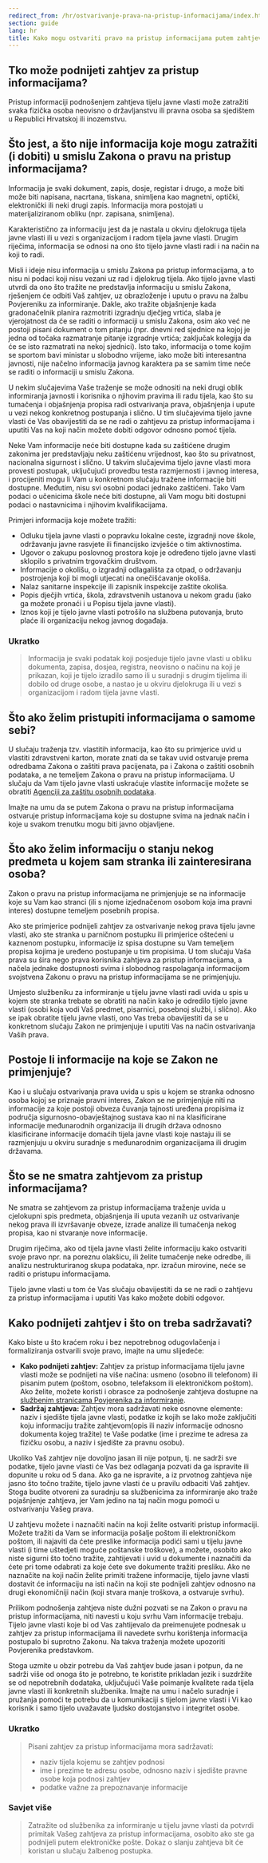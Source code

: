 ```yaml
---
redirect_from: /hr/ostvarivanje-prava-na-pristup-informacijama/index.html
section: guide
lang: hr
title: Kako mogu ostvariti pravo na pristup informacijama putem zahtjeva?
---
```


## Tko može podnijeti zahtjev za pristup informacijama?

Pristup informaciji podnošenjem zahtjeva tijelu javne vlasti može zatražiti svaka fizička osoba neovisno o državljanstvu ili pravna osoba sa sjedištem u Republici Hrvatskoj ili inozemstvu.

## Što jest, a što nije informacija koje mogu zatražiti (i dobiti) u smislu Zakona o pravu na pristup informacijama?

Informacija je svaki dokument, zapis, dosje, registar i drugo, a može biti može biti napisana, nacrtana, tiskana, snimljena kao magnetni, optički, elektronički ili neki drugi zapis. Informacija mora postojati u materijaliziranom obliku (npr. zapisana, snimljena).

Karakteristično za informaciju jest da je nastala u okviru djelokruga tijela javne vlasti ili u vezi s organizacijom i radom tijela javne vlasti. Drugim riječima, informacija se odnosi na ono što tijelo javne vlasti radi i na način na koji to radi.

Misli i ideje nisu informacija u smislu Zakona pa pristup informacijama, a to nisu ni podaci koji nisu vezani uz rad i djelokrug tijela. Ako tijelo javne vlasti utvrdi da ono što tražite ne predstavlja informaciju u smislu Zakona, rješenjem će odbiti Vaš zahtjev, uz obrazloženje i uputu o pravu na žalbu Povjereniku za informiranje. Dakle, ako tražite objašnjenje kada gradonačelnik planira razmotriti izgradnju dječjeg vrtića,  slaba je vjerojatnost da će se raditi o informaciji u smislu Zakona, osim ako već ne postoji pisani  dokument o tom pitanju (npr. dnevni red sjednice na kojoj je jedna od točaka razmatranje pitanje izgradnje vrtića; zaključak kolegija da će se isto razmatrati na nekoj sjednici). Isto tako, informacija o tome kojim se sportom bavi ministar u slobodno vrijeme, iako može biti interesantna javnosti, nije načelno informacija javnog karaktera pa se samim time neće se raditi  o informaciji u smislu Zakona.

U nekim slučajevima Vaše traženje se može odnositi na neki drugi oblik informiranja javnosti i korisnika o njihovim pravima ili radu tijela, kao što su tumačenja i objašnjenja propisa radi ostvarivanja prava, objašnjenja i upute u vezi nekog konkretnog postupanja i slično. U tim slučajevima tijelo javne vlasti će Vas obavijestiti da se ne radi o zahtjevu za pristup informacijama i uputiti Vas na koji način možete dobiti odgovor odnosno pomoć tijela.

Neke Vam informacije neće biti dostupne kada su zaštićene drugim zakonima jer predstavljaju neku zaštićenu vrijednost, kao što su privatnost, nacionalna sigurnost i slično. U takvim slučajevima tijelo javne vlasti mora provesti postupak, uključujući provedbu testa razmjernosti i javnog interesa, i procijeniti mogu li Vam u konkretnom slučaju tražene informacije biti dostupne. Međutim, nisu svi osobni podaci jednako zaštićeni. Tako Vam podaci o učenicima škole neće biti dostupne, ali Vam mogu biti dostupni podaci o nastavnicima i njihovim kvalifikacijama.

Primjeri informacija koje možete tražiti:

- Odluku tijela javne vlasti o popravku lokalne ceste, izgradnji nove škole, održavanju javne rasvjete ili financijsko izvješće o tim aktivnostima.
- Ugovor o zakupu poslovnog prostora koje je određeno tijelo javne vlasti sklopilo s privatnim trgovačkim društvom.
- Informacije o okolišu, o izgradnji odlagališta za otpad, o održavanju postrojenja koji bi mogli utjecati na onečišćavanje okoliša.
- Nalaz sanitarne inspekcije ili zapisnik inspekcije zaštite okoliša.
- Popis dječjih vrtića, škola, zdravstvenih ustanova u nekom gradu (iako ga možete pronaći i u Popisu tijela javne vlasti).
- Iznos koji je tijelo javne vlasti potrošilo na službena putovanja, bruto plaće ili organizaciju nekog javnog događaja.

### Ukratko

> Informacija je svaki podatak koji posjeduje tijelo javne vlasti u obliku dokumenta, zapisa, dosjea, registra, neovisno o načinu na koji je prikazan, koji je tijelo izradilo samo ili u suradnji s drugim tijelima ili dobilo od druge osobe, a nastao je u okviru djelokruga ili u vezi s organizacijom i radom tijela javne vlasti.

## Što ako želim pristupiti informacijama o samome sebi?

U slučaju traženja tzv. vlastitih informacija, kao što su primjerice uvid u vlastiti zdravstveni karton,  morate znati da se takav uvid ostvaruje prema odredbama Zakona o zaštiti prava pacijenata, pa i Zakona o zaštiti osobnih podataka, a ne temeljem Zakona o pravu na pristup informacijama. U slučaju da Vam tijelo javne vlasti uskraćuje vlastite informacije možete se obratiti [Agenciji za zaštitu osobnih podataka](www.azop.hr ).

Imajte na umu da se putem Zakona o pravu na pristup informacijama ostvaruje pristup informacijama koje su dostupne svima na jednak način i koje u svakom trenutku mogu biti javno objavljene.

## Što ako želim informaciju o stanju nekog predmeta u kojem sam stranka ili zainteresirana osoba? 

Zakon o pravu na pristup informacijama ne primjenjuje se na informacije koje su Vam kao stranci (ili s njome izjednačenom osobom koja ima pravni interes) dostupne temeljem posebnih propisa.

Ako ste primjerice podnijeli zahtjev za ostvarivanje nekog prava tijelu javne vlasti, ako ste stranka u parničnom postupku ili primjerice oštećeni u kaznenom postupku, informacije iz spisa dostupne su Vam temeljem propisa kojima je uređeno postupanje u tim propisima. U tom slučaju Vaša prava su šira nego prava korisnika zahtjeva za pristup informacijama, a načela jednake dostupnosti svima i slobodnog raspolaganja informacijom svojstvena Zakonu o pravu na pristup informacijama se ne primjenjuju.

Umjesto službeniku za informiranje u tijelu javne vlasti radi uvida u spis u kojem ste stranka trebate se obratiti na način kako je odredilo tijelo javne vlasti (osobi koja vodi Vaš predmet, pisarnici, posebnoj službi, i slično). Ako se ipak obratite tijelu javne vlasti, ono Vas treba obavijestiti da se u konkretnom slučaju Zakon ne primjenjuje i uputiti Vas na način ostvarivanja Vaših prava.

## Postoje li informacije na koje se Zakon ne primjenjuje?

Kao i u slučaju ostvarivanja prava uvida u spis u kojem se stranka odnosno osoba kojoj se priznaje pravni interes, Zakon se ne primjenjuje niti na informacije za koje postoji obveza čuvanja tajnosti uređena propisima iz područja sigurnosno-obavještajnog sustava kao ni na klasificirane informacije međunarodnih organizacija ili drugih država odnosno klasificirane informacije domaćih tijela javne vlasti koje nastaju ili se razmjenjuju u okviru suradnje s međunarodnim organizacijama ili drugim državama.

## Što se ne smatra zahtjevom za pristup informacijama?

Ne smatra se zahtjevom za pristup informacijama traženje uvida u cjelokupni spis predmeta, objašnjenja ili uputa vezanih uz ostvarivanje nekog prava ili izvršavanje obveze, izrade analize ili tumačenja nekog propisa, kao ni stvaranje nove informacije.

Drugim riječima, ako od tijela javne vlasti želite informaciju kako ostvariti svoje pravo npr. na poreznu olakšicu, ili želite tumačenje neke odredbe, ili analizu nestrukturiranog skupa podataka, npr. izračun mirovine, neće se raditi o pristupu informacijama.

Tijelo javne vlasti u tom će Vas slučaju obavijestiti da se ne radi o zahtjevu za pristup informacijama i uputiti Vas kako možete dobiti odgovor.

## Kako podnijeti zahtjev i što on treba sadržavati?

Kako biste u što kraćem roku i bez nepotrebnog odugovlačenja i formaliziranja ostvarili svoje pravo, imajte na umu slijedeće: 

- **Kako podnijeti zahtjev:** Zahtjev za pristup informacijama tijelu javne vlasti može se podnijeti na više načina:  usmeno (osobno ili telefonom) ili pisanim putem (poštom, osobno, telefaksom ili elektroničkom poštom). Ako želite, možete koristi i obrasce za podnošenje zahtjeva dostupne na [službenim stranicama Povjerenika za informiranje](http://www.pristupinfo.hr/pravni-okvir). 
- **Sadržaj zahtjeva:** Zahtjev mora sadržavati neke osnovne elemente: naziv i sjedište tijela javne vlasti, podatke iz kojih se lako može zaključiti koju informaciju tražite zahtjevom(opis ili naziv informacije odnosno dokumenta kojeg tražite) te Vaše podatke (ime i prezime te adresa za fizičku osobu, a naziv i sjedište za pravnu osobu).

Ukoliko Vaš zahtjev nije dovoljno jasan ili nije potpun, tj. ne sadrži sve podatke, tijelo javne vlasti će Vas bez odlaganja pozvati da ga ispravite ili dopunite u roku od 5 dana. Ako ga ne ispravite, a iz prvotnog zahtjeva nije jasno što točno tražite, tijelo javne vlasti će u pravilu odbaciti Vaš zahtjev. Stoga budite otvoreni za suradnju sa službenicima za informiranje ako traže pojašnjenje zahtjeva, jer Vam jedino na taj način mogu pomoći u ostvarivanju Vašeg prava. 

U zahtjevu možete i naznačiti način na koji želite ostvariti pristup informaciji. Možete tražiti da Vam se informacija pošalje poštom ili elektroničkom poštom, ili najaviti da ćete preslike informacija podići sami u tijelu javne vlasti (i time uštedjeti moguće poštanske troškove), a možete, osobito ako niste sigurni što točno tražite, zahtijevati i uvid u dokumente i naznačiti da ćete pri tome odabrati za koje ćete sve dokumente tražiti presliku. Ako ne naznačite na koji način želite primiti tražene informacije, tijelo javne vlasti dostavit će informaciju na isti način na koji ste podnijeli zahtjev odnosno na drugi ekonomičniji način (koji stvara manje troškova, a ostvaruje svrhu).

Prilikom podnošenja zahtjeva niste dužni pozvati se na Zakon o pravu na pristup informacijama, niti navesti u koju svrhu Vam informacije trebaju. Tijelo javne vlasti koje bi od Vas zahtijevalo da preimenujete podnesak u zahtjev za pristup informacijama ili navedete svrhu korištenja informacija postupalo bi suprotno Zakonu. Na takva traženja možete upozoriti Povjerenika predstavkom.

Stoga uzmite u obzir potrebu da Vaš zahtjev bude jasan i potpun, da ne sadrži više od onoga što je potrebno, te koristite prikladan jezik i suzdržite se od nepotrebnih dodataka, uključujući Vaše poimanje kvalitete rada tijela javne vlasti ili konkretnih službenika. Imajte na umu i načelo suradnje i pružanja pomoći te potrebu da u komunikaciji s tijelom javne vlasti i Vi kao korisnik i samo tijelo uvažavate ljudsko dostojanstvo i integritet osobe. 

### Ukratko

> Pisani zahtjev za pristup informacijama mora sadržavati:
> 
> - naziv tijela kojemu se zahtjev podnosi
> - ime i prezime te adresu osobe, odnosno naziv i sjedište pravne osobe koja podnosi zahtjev
> - podatke važne za prepoznavanje informacije


### Savjet više

> Zatražite od službenika za informiranje u tijelu javne vlasti da potvrdi primitak Vašeg zahtjeva za pristup informacijama, osobito ako ste ga podnijeli putem elektroničke pošte. Dokaz o slanju zahtjeva bit će koristan u slučaju žalbenog postupka.
